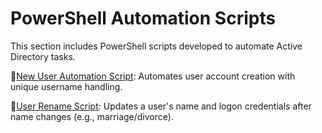 # PowerShell Automation Scripts

This section includes PowerShell scripts developed to automate Active Directory tasks.

📂[New User Automation Script](powershell-scripts/new-user-automation/README.md): Automates user account creation with unique username handling.     

📂[User Rename Script](powershell-scripts/rename-user/README.md): Updates a user's name and logon credentials after name changes (e.g., marriage/divorce).

